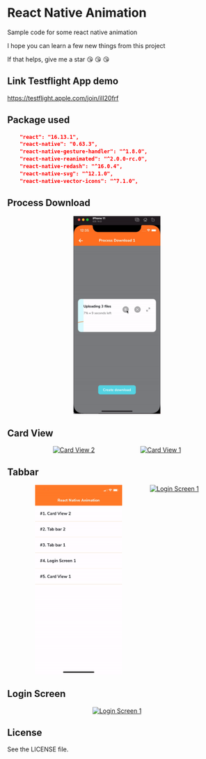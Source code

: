 # React Native Animation 
Sample code for some react native animation

I hope you can learn a few new things from this project

If that helps, give me a star 😘 😘 😘

## Link Testflight App demo
https://testflight.apple.com/join/ilI20frf 

## Package used
```json
    "react": "16.13.1",
    "react-native": "0.63.3",
    "react-native-gesture-handler": "^1.8.0",
    "react-native-reanimated": "^2.0.0-rc.0",
    "react-native-redash": "^16.0.4",
    "react-native-svg": "^12.1.0",
    "react-native-vector-icons": "^7.1.0",
```

## Process Download
<div style="justify-content: space-evenly; align-items: stretch; overflow: scroll; display: flex;">
<a href=""><img width="200px" src="https://github.com/lqduongdev/gif-storage/blob/master/process_download1.gif?raw=true" title="Login Screen 1" /></a>
</div>

## Card View 
<div style="justify-content: space-evenly; align-items: stretch; overflow: scroll; display: flex;">
<a href=""><img width="200px" src="https://github.com/lqduongdev/gif-storage/blob/master/card_view_2.gif?raw=true" title="Card View 2" /></a>
<a href=""><img width="200px" src="https://github.com/lqduongdev/gif-storage/blob/master/card_view_1.gif?raw=true" title="Card View 1" /></a>
</div>

## Tabbar
<div style="justify-content: space-evenly; align-items: stretch; overflow: scroll; display: flex;">
<a href=""><img width="200px" src="https://github.com/lqduongdev/gif-storage/blob/master/tabbar_2.gif?raw=true" title="Tabbar 2" /></a>
<a href=""><img width="200px" src="https://github.com/lqduongdev/gif-storage/blob/master/tabbar_1.gif?raw=true" title="Login Screen 1" /></a>
</div>

## Login Screen
<div style="justify-content: space-evenly; align-items: stretch; overflow: scroll; display: flex;">
<a href=""><img width="200px" src="https://github.com/lqduongdev/gif-storage/blob/master/login_screen_1.gif?raw=true" title="Login Screen 1" /></a>
</div>

## License
See the LICENSE file.


